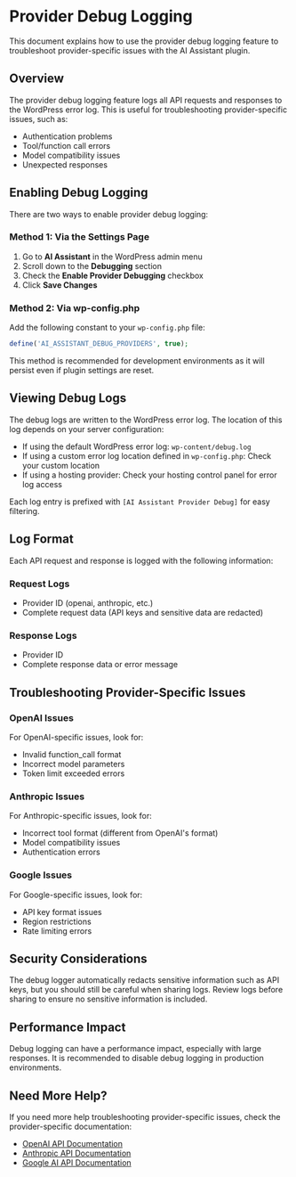 # Provider Debug Logging

This document explains how to use the provider debug logging feature to troubleshoot provider-specific issues with the AI Assistant plugin.

## Overview

The provider debug logging feature logs all API requests and responses to the WordPress error log. This is useful for troubleshooting provider-specific issues, such as:

- Authentication problems
- Tool/function call errors
- Model compatibility issues
- Unexpected responses

## Enabling Debug Logging

There are two ways to enable provider debug logging:

### Method 1: Via the Settings Page

1. Go to **AI Assistant** in the WordPress admin menu
2. Scroll down to the **Debugging** section
3. Check the **Enable Provider Debugging** checkbox
4. Click **Save Changes**

### Method 2: Via wp-config.php

Add the following constant to your `wp-config.php` file:

```php
define('AI_ASSISTANT_DEBUG_PROVIDERS', true);
```

This method is recommended for development environments as it will persist even if plugin settings are reset.

## Viewing Debug Logs

The debug logs are written to the WordPress error log. The location of this log depends on your server configuration:

- If using the default WordPress error log: `wp-content/debug.log`
- If using a custom error log location defined in `wp-config.php`: Check your custom location
- If using a hosting provider: Check your hosting control panel for error log access

Each log entry is prefixed with `[AI Assistant Provider Debug]` for easy filtering.

## Log Format

Each API request and response is logged with the following information:

### Request Logs
- Provider ID (openai, anthropic, etc.)
- Complete request data (API keys and sensitive data are redacted)

### Response Logs
- Provider ID
- Complete response data or error message

## Troubleshooting Provider-Specific Issues

### OpenAI Issues

For OpenAI-specific issues, look for:
- Invalid function_call format
- Incorrect model parameters
- Token limit exceeded errors

### Anthropic Issues

For Anthropic-specific issues, look for:
- Incorrect tool format (different from OpenAI's format)
- Model compatibility issues
- Authentication errors

### Google Issues

For Google-specific issues, look for:
- API key format issues
- Region restrictions
- Rate limiting errors

## Security Considerations

The debug logger automatically redacts sensitive information such as API keys, but you should still be careful when sharing logs. Review logs before sharing to ensure no sensitive information is included.

## Performance Impact

Debug logging can have a performance impact, especially with large responses. It is recommended to disable debug logging in production environments.

## Need More Help?

If you need more help troubleshooting provider-specific issues, check the provider-specific documentation:

- [OpenAI API Documentation](https://platform.openai.com/docs/api-reference)
- [Anthropic API Documentation](https://docs.anthropic.com/claude/reference/getting-started-with-the-api)
- [Google AI API Documentation](https://ai.google.dev/docs)
